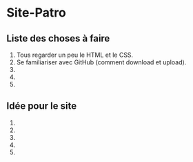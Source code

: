 # Site-Patro

## Liste des choses à faire

1. Tous regarder un peu le HTML et le CSS. 
2. Se familiariser avec GitHub (comment download et upload).
3. 
4. 
5. 

## Idée pour le site

1. 
2. 
3. 
4. 
5. 